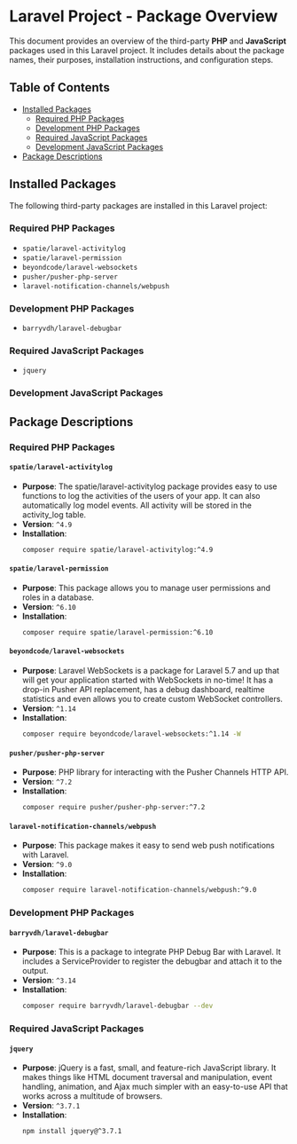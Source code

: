 # Laravel Project - Package Overview

This document provides an overview of the third-party **PHP** and **JavaScript** packages used in this Laravel project. It includes details about the package names, their purposes, installation instructions, and configuration steps.

## Table of Contents
- [Installed Packages](#installed-packages)
  - [Required PHP Packages](#required-php-packages)
  - [Development PHP Packages](#development-php-packages)
  - [Required JavaScript Packages](#required-javascript-packages)
  - [Development JavaScript Packages](#development-javascript-packages)
- [Package Descriptions](#package-descriptions)

## Installed Packages

The following third-party packages are installed in this Laravel project:

### Required PHP Packages
- `spatie/laravel-activitylog`
- `spatie/laravel-permission`
- `beyondcode/laravel-websockets`
- `pusher/pusher-php-server`
- `laravel-notification-channels/webpush`

### Development PHP Packages
- `barryvdh/laravel-debugbar`

### Required JavaScript Packages
- `jquery`

### Development JavaScript Packages

## Package Descriptions

### Required PHP Packages

#### `spatie/laravel-activitylog`
- **Purpose**: The spatie/laravel-activitylog package provides easy to use functions to log the activities of the users of your app. It can also automatically log model events. All activity will be stored in the activity_log table.
- **Version**: `^4.9`
- **Installation**:
  ```bash
  composer require spatie/laravel-activitylog:^4.9
  ```

#### `spatie/laravel-permission`
- **Purpose**: This package allows you to manage user permissions and roles in a database.
- **Version**: `^6.10`
- **Installation**:
  ```bash
  composer require spatie/laravel-permission:^6.10
  ```

#### `beyondcode/laravel-websockets`
- **Purpose**: Laravel WebSockets is a package for Laravel 5.7 and up that will get your application started with WebSockets in no-time! It has a drop-in Pusher API replacement, has a debug dashboard, realtime statistics and even allows you to create custom WebSocket controllers.
- **Version**: `^1.14`
- **Installation**:
  ```bash
  composer require beyondcode/laravel-websockets:^1.14 -W
  ```

#### `pusher/pusher-php-server`
- **Purpose**: PHP library for interacting with the Pusher Channels HTTP API.
- **Version**: `^7.2`
- **Installation**:
  ```bash
  composer require pusher/pusher-php-server:^7.2
  ```

#### `laravel-notification-channels/webpush`
- **Purpose**: This package makes it easy to send web push notifications with Laravel.
- **Version**: `^9.0`
- **Installation**:
  ```bash
  composer require laravel-notification-channels/webpush:^9.0
  ```

### Development PHP Packages

#### `barryvdh/laravel-debugbar`
- **Purpose**: This is a package to integrate PHP Debug Bar with Laravel. It includes a ServiceProvider to register the debugbar and attach it to the output.
- **Version**: `^3.14`
- **Installation**:
  ```bash
  composer require barryvdh/laravel-debugbar --dev
  ```

### Required JavaScript Packages

#### `jquery`
- **Purpose**: jQuery is a fast, small, and feature-rich JavaScript library. It makes things like HTML document traversal and manipulation, event handling, animation, and Ajax much simpler with an easy-to-use API that works across a multitude of browsers.
- **Version**: `^3.7.1`
- **Installation**:
  ```bash
  npm install jquery@^3.7.1
  ```
